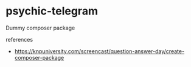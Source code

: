 # psychic-telegram
Dummy composer package

references
- https://knpuniversity.com/screencast/question-answer-day/create-composer-package

